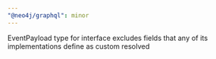 ```yaml
---
"@neo4j/graphql": minor
---
```


EventPayload type for interface excludes fields that any of its implementations define as custom resolved

